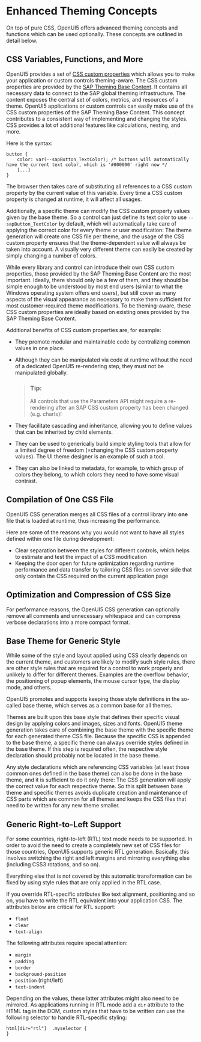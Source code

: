 <!-- loio45df6dff504647c686ab9ba72af827f6 -->

# Enhanced Theming Concepts

On top of pure CSS, OpenUI5 offers advanced theming concepts and functions which can be used optionally. These concepts are outlined in detail below.



<a name="loio45df6dff504647c686ab9ba72af827f6__section_CSS"/>

## CSS Variables, Functions, and More

OpenUI5 provides a set of [CSS custom properties](https://developer.mozilla.org/en-US/docs/Web/CSS/--*) which allows you to make your application or custom controls theming-aware. The CSS custom properties are provided by the [SAP Theming Base Content](https://github.com/SAP/theming-base-content). It contains all necessary data to connect to the SAP global theming infrastructure. The content exposes the central set of colors, metrics, and resources of a theme. OpenUI5 applications or custom controls can easily make use of the CSS custom properties of the SAP Theming Base Content. This concept contributes to a consistent way of implementing and changing the styles. CSS provides a lot of additional features like calculations, nesting, and more.

Here is the syntax:

```
button {
    color: var(--sapButton_TextColor); /* buttons will automatically have the current text color, which is '#000000' right now */
    [...]
}
```

The browser then takes care of substituting all references to a CSS custom property by the current value of this variable. Every time a CSS custom property is changed at runtime, it will affect all usages.

Additionally, a specific theme can modify the CSS custom property values given by the base theme. So a control can just define its text color to use `--sapButton_TextColor` by default, which will automatically take care of applying the correct color for every theme or user modification: The theme generation will create one CSS file per theme, and the usage of the CSS custom property ensures that the theme-dependent value will always be taken into account. A visually very different theme can easily be created by simply changing a number of colors.

While every library and control can introduce their own CSS custom properties, those provided by the SAP Theming Base Content are the most important. Ideally, there should only be a few of them, and they should be simple enough to be understood by most end users \(similar to what the Windows operating system offers end users\), but still cover as many aspects of the visual appearance as necessary to make them sufficient for most customer-required theme modifications. To be theming-aware, these CSS custom properties are ideally based on existing ones provided by the SAP Theming Base Content.

Additional benefits of CSS custom properties are, for example:

-   They promote modular and maintainable code by centralizing common values in one place.
-   Although they can be manipulated via code at runtime without the need of a dedicated OpenUI5 re-rendering step, they must not be manipulated globally.

    > ### Tip:  
    > All controls that use the Parameters API might require a re-rendering after an SAP CSS custom property has been changed \(e.g. charts\)!

-   They facilitate cascading and inheritance, allowing you to define values that can be inherited by child elements.
-   They can be used to generically build simple styling tools that allow for a limited degree of freedom \(=changing the CSS custom property values\). The UI theme designer is an example of such a tool.
-   They can also be linked to metadata, for example, to which group of colors they belong, to which colors they need to have some visual contrast.



## Compilation of One CSS File

OpenUI5 CSS generation merges all CSS files of a control library into **one** file that is loaded at runtime, thus increasing the performance.

Here are some of the reasons why you would not want to have all styles defined within one file during development:

-   Clear separation between the styles for different controls, which helps to estimate and test the impact of a CSS modification
-   Keeping the door open for future optimization regarding runtime performance and data transfer by tailoring CSS files on server side that only contain the CSS required on the current application page



## Optimization and Compression of CSS Size

For performance reasons, the OpenUI5 CSS generation can optionally remove all comments and unnecessary whitespace and can compress verbose declarations into a more compact format.



## Base Theme for Generic Style

While some of the style and layout applied using CSS clearly depends on the current theme, and customers are likely to modify such style rules, there are other style rules that are required for a control to work properly and unlikely to differ for different themes. Examples are the overflow behavior, the positioning of popup elements, the mouse cursor type, the display mode, and others.

OpenUI5 promotes and supports keeping those style definitions in the so-called base theme, which serves as a common base for all themes.

Themes are built upon this base style that defines their specific visual design by applying colors and images, sizes and fonts. OpenUI5 theme generation takes care of combining the base theme with the specific theme for each generated theme CSS file. Because the specific CSS is appended to the base theme, a specific theme can always override styles defined in the base theme. If this step is required often, the respective style declaration should probably not be located in the base theme.

Any style declarations which are referencing CSS variables \(at least those common ones defined in the base theme\) can also be done in the base theme, and it is sufficient to do it only there: The CSS generation will apply the correct value for each respective theme. So this split between base theme and specific themes avoids duplicate creation and maintenance of CSS parts which are common for all themes and keeps the CSS files that need to be written for any new theme smaller.



## Generic Right-to-Left Support

For some countries, right-to-left \(RTL\) text mode needs to be supported. In order to avoid the need to create a completely new set of CSS files for those countries, OpenUI5 supports generic RTL generation. Basically, this involves switching the right and left margins and mirroring everything else \(including CSS3 rotations, and so on\).

Everything else that is not covered by this automatic transformation can be fixed by using style rules that are only applied in the RTL case.

If you override RTL-specific attributes like text alignment, positioning and so on, you have to write the RTL equivalent into your application CSS. The attributes below are critical for RTL support:

-   `float`
-   `clear`
-   `text-align`

The following attributes require special attention:

-   `margin`
-   `padding`
-   `border`
-   `background-position`
-   `position` \(right/left\)
-   `text-indent`

Depending on the values, these latter attributes might also need to be mirrored. As applications running in RTL mode add a `dir` attribute to the HTML tag in the DOM, custom styles that have to be written can use the following selector to handle RTL-specific styling:

```
html[dir="rtl"]  .myselector {
}
```


